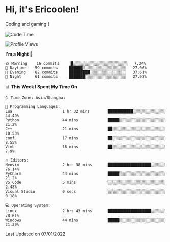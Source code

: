 # Hi, it's Ericoolen!
Coding and gaming！

<!--START_SECTION:waka-->
![Code Time](http://img.shields.io/badge/Code%20Time-150%20hrs%203%20mins-blue)

![Profile Views](http://img.shields.io/badge/Profile%20Views-3-blue)

**I'm a Night 🦉** 

```text
🌞 Morning    16 commits     █░░░░░░░░░░░░░░░░░░░░░░░░   7.34% 
🌆 Daytime    59 commits     ██████░░░░░░░░░░░░░░░░░░░   27.06% 
🌃 Evening    82 commits     █████████░░░░░░░░░░░░░░░░   37.61% 
🌙 Night      61 commits     ███████░░░░░░░░░░░░░░░░░░   27.98%

```


📊 **This Week I Spent My Time On** 

```text
⌚︎ Time Zone: Asia/Shanghai

💬 Programming Languages: 
Lua                      1 hr 32 mins        ███████████░░░░░░░░░░░░░░   44.49% 
Python                   44 mins             █████░░░░░░░░░░░░░░░░░░░░   21.2% 
C++                      21 mins             ██░░░░░░░░░░░░░░░░░░░░░░░   10.53% 
conf                     17 mins             ██░░░░░░░░░░░░░░░░░░░░░░░   8.55% 
VimL                     16 mins             ██░░░░░░░░░░░░░░░░░░░░░░░   7.9%

🔥 Editors: 
Neovim                   2 hrs 38 mins       ███████████████████░░░░░░   76.14% 
PyCharm                  44 mins             █████░░░░░░░░░░░░░░░░░░░░   21.2% 
VS Code                  5 mins              ░░░░░░░░░░░░░░░░░░░░░░░░░   2.48% 
Visual Studio            0 secs              ░░░░░░░░░░░░░░░░░░░░░░░░░   0.18%

💻 Operating System: 
Linux                    2 hrs 43 mins       ███████████████████░░░░░░   78.61% 
Windows                  44 mins             █████░░░░░░░░░░░░░░░░░░░░   21.39%

```


 Last Updated on 07/01/2022
<!--END_SECTION:waka-->


